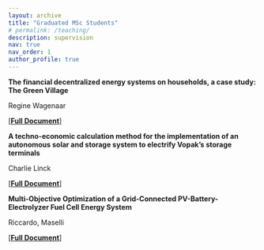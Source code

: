```yaml
---
layout: archive
title: "Graduated MSc Students"
# permalink: /teaching/
description: supervision
nav: true
nav_order: 1
author_profile: true
---
```




**The financial decentralized energy systems on households, a case study: The Green Village**

Regine Wagenaar

[[**Full Document**]](https://repository.tudelft.nl/islandora/object/uuid:40dde860-b595-4ed2-9c97-33a88d4df769) 



**A techno-economic calculation method for the implementation of an autonomous solar and storage system to electrify Vopak’s storage terminals**

Charlie Linck

[[**Full Document**]](https://repository.tudelft.nl/islandora/object/uuid%3Ab2705bba-68e4-4007-9bd2-c49f04214f1f) 




**Multi-Objective Optimization of a Grid-Connected PV-Battery-Electrolyzer Fuel Cell Energy System**

Riccardo, Maselli

[[**Full Document**]](https://repository.tudelft.nl/islandora/object/uuid%3Aeeb957a4-a37c-4bff-9210-7a5907191cad?collection=education)
